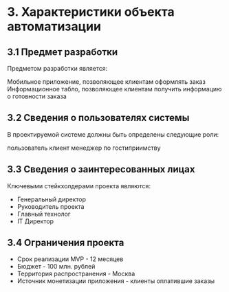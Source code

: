 # 3. Характеристики объекта автоматизации
## 3.1 Предмет разработки
Предметом разработки является:

Мобильное приложение, позволяющее клиентам оформлять заказ
Информационное табло, позволяющее клиентам получить информацию о готовности заказа

## 3.2 Сведения о пользователях системы
В проектируемой системе должны быть определены следующие роли:

пользователь
клиент
менеджер по гостиприимству

## 3.3 Сведения о заинтересованных лицах
Ключевыми стейкхолдерами проекта являются:

- Генеральный директор
- Руководитель проекта
- Главный технолог
- IT Директор

## 3.4 Ограничения проекта
- Срок реализации MVP - 12 месяцев
- Бюджет - 100 млн. рублей
- Территория распространения - Москва
- Источник монетизации приложения - клиенты оплатившие заказы